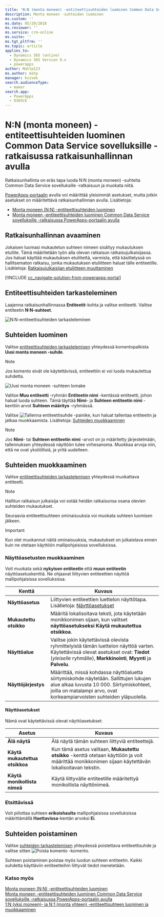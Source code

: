 ```yaml
---
title: 'N:N (monta moneen) -entiteettisuhteiden luominen Common Data Service sovelluksille -ratkaisussa ratkaisunhallinnan avulla | MicrosoftDocs'
description: Monta moneen -suhteiden luominen
ms.custom: ''
ms.date: 05/29/2018
ms.reviewer: ''
ms.service: crm-online
ms.suite: ''
ms.tgt_pltfrm: ''
ms.topic: article
applies_to:
  - Dynamics 365 (online)
  - Dynamics 365 Version 9.x
  - powerapps
author: Mattp123
ms.author: matp
manager: kvivek
search.audienceType:
  - maker
search.app:
  - PowerApps
  - D365CE
---
```


# <a name="create-nn-many-to-many-entity-relationships-in-common-data-service-for-apps-using-solution-explorer"></a>N:N (monta moneen) -entiteettisuhteiden luominen Common Data Service sovelluksille -ratkaisussa ratkaisunhallinnan avulla

Ratkaisunhallinta on eräs tapa luoda N:N (monta moneen) -suhteita Common Data Service sovelluksille -ratkaisuun ja muokata niitä.

[PowerApps-portaalin](https://web.powerapps.com/?utm_source=padocs&utm_medium=linkinadoc&utm_campaign=referralsfromdoc) avulla voi määrittää yleisimmät asetukset, mutta jotkin asetukset on määritettävä ratkaisunhallinnan avulla. Lisätietoja:
- [Monta moneen (N:N) -entiteettisuhteiden luominen](create-edit-nn-relationships.md)
- [Monta moneen -entiteettisuhteiden luominen Common Data Service sovelluksille -ratkaisussa PowerApps-portaalin avulla](create-edit-nn-relationships-portal.md)

  
## <a name="open-solution-explorer"></a>Ratkaisunhallinnan avaaminen

Jokaisen luomasi mukautetun suhteen nimeen sisältyy mukautuksen etuliite. Tämä määritetään työn alla olevan ratkaisun ratkaisujulkaisijassa. Jos haluat käyttää mukautuksen etuliitettä, varmista, että käsittelyssä on hallitsematon ratkaisu, jonka mukautuksen etuliitteen haluat tälle entiteetille. Lisätietoja: [Ratkaisujulkaisijan etuliitteen muuttaminen](change-solution-publisher-prefix.md) 

[!INCLUDE [cc_navigate-solution-from-powerapps-portal](../../includes/cc_navigate-solution-from-powerapps-portal.md)]

## <a name="view-entity-relationships"></a>Entiteettisuhteiden tarkasteleminen

Laajenna ratkaisunhallinnassa **Entiteetit**-kohta ja valitse entiteetti. Valitse entiteetin  **N:N-suhteet**.

![N:N-entiteettisuhteiden tarkasteleminen](media/view-nn-entity-relationships-solution-explorer.png)

## <a name="create-relationships"></a>Suhteiden luominen

Valitse [entiteettisuhteiden tarkastelemisen](#view-entity-relationships) yhteydessä komentopalkista **Uusi monta moneen -suhde**.

> [!NOTE]
> Jos komento eivät ole käytettävissä, entiteettiin ei voi luoda mukautettua suhdetta.

![Uusi monta moneen -suhteen lomake](media/new-nn-entity-relationship-form-solution-explorer.png)

Valitse **Muu entiteetti** -ryhmän **Entiteetin nimi** -kentässä entiteetti, johon haluat luoda suhteen. Tämä täyttää **Nimi**- ja **Suhteen entiteetin nimi** -kenttiin arvot **Suhteen määritys** -ryhmässä.

Valitse ![Tallenna entiteettisuhde -painike](media/save-entity-icon-solution-explorer.png), kun haluat tallentaa entiteetin ja jatkaa muokkaamista. Lisätietoja: [Suhteiden muokkaaminen](#edit-relationships)

> [!NOTE]
> Jos **Nimi**- tai **Suhteen entiteetin nimi** -arvot on jo määritetty järjestelmään, tallennuksen yhteydessä näyttöön tulee virhesanoma. Muokkaa arvoja niin, että ne ovat yksilöllisiä, ja yritä uudelleen.

## <a name="edit-relationships"></a>Suhteiden muokkaaminen

Valitse [entiteettisuhteiden tarkastelemisen](#view-entity-relationships) yhteydessä muokattava entiteetti. 

> [!NOTE]
> Hallitun ratkaisun julkaisija voi estää heidän ratkaisunsa osana olevien suhteiden mukautukset.

Seuraavia entiteettisuhteen ominaisuuksia voi muokata suhteen luomisen jälkeen.

> [!IMPORTANT]
> Kun olet muokannut näitä ominaisuuksia, mukautukset on julkaistava ennen kuin ne otetaan käyttöön mallipohjaisissa sovelluksissa.

### <a name="edit-display-options"></a>Näyttöasetusten muokkaaminen

Voit muokata sekä **nykyisen entiteetin** että **muun entiteetin** näyttöasetuskenttiä. Ne ohjaavat liittyvien entiteettien näyttöä mallipohjaisissa sovelluksissa.

|Kenttä|Kuvaus|
|--|--|
|**Näyttöasetus**|Liittyvien entiteettien luettelon näyttötapa. Lisätietoja: [Näyttöasetukset](#display-options)|
|**Mukautettu otsikko**|Määritä lokalisoitava teksti, jota käytetään monikkonimen sijaan, kun valitset **näyttöasetukseksi** **Käytä mukautettua otsikkoa**.|
|**Näyttöalue**|Valitse jokin käytettävissä olevista ryhmittelyistä tämän luettelon näyttöä varten. Käytettävissä olevat asetukset ovat: **Tiedot** (*yleiselle* ryhmälle), **Markkinointi**, **Myynti** ja **Palvelu**. |
|**Näyttöjärjestys**|Määrittää, missä kohdassa näyttöaluetta siirtymiskohde näytetään. Sallittujen lukujen alue alkaa luvusta 10 000. Siirtymiskohteet, joilla on matalampi arvo, ovat korkeampiarvoisten suhteiden yläpuolella.|

<!-- TODO: Not sure whether Display Area or Display Order are still used anymore. Might only be used in the Outlook client?-->

#### <a name="display-options"></a>Näyttöasetukset

Nämä ovat käytettävissä olevat näyttöasetukset:

|Asetus|Kuvaus|
|--|--|
|**Älä näytä**|Älä näytä tämän suhteen liittyviä entiteettejä.|
|**Käytä mukautettua otsikkoa**|Kun tämä asetus valitaan, **Mukautettu otsikko** -kenttä otetaan käyttöön ja voit määrittää monikkonimen sijaan käytettävän lokalisoitavan tekstin.|
|**Käytä monikollista nimeä**|Käytä liittyvälle entiteetille määritettyä monikollista näyttönimeä.|

### <a name="searchable"></a>Etsittävissä

Voit piilottaa suhteen **erikoishaulta** mallipohjaisissa sovelluksissa määrittämällä **Haettavissa**-kentän arvoksi **Ei**.

## <a name="delete-relationships"></a>Suhteiden poistaminen

Valitse [suhteiden tarkastelemisen](#view-entity-relationships) yhteydessä poistettava entiteettisuhde ja valitse sitten ![Poista komento](media/delete.gif) -komento.

Suhteen poistaminen poistaa myös luodun suhteen entiteetin. Kaikki suhdetta käyttäviin entiteetteihin liittyvät tiedot menetetään.

### <a name="see-also"></a>Katso myös

[Monta moneen (N:N) -entiteettisuhteiden luominen](create-edit-nn-relationships.md)<br />
[Monta moneen -entiteettisuhteiden luominen Common Data Service sovelluksille -ratkaisussa PowerApps-portaalin avulla](create-edit-nn-relationships-portal.md)<br />
[1:N (yksi moneen)- ja N:1 (monta yhteen) -entiteettisuhteen luominen ja muokkaaminen](create-edit-1n-relationships.md)
